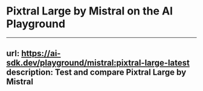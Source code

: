 # Pixtral Large by Mistral on the AI Playground


---
url: https://ai-sdk.dev/playground/mistral:pixtral-large-latest
description: Test and compare Pixtral Large by Mistral
---
